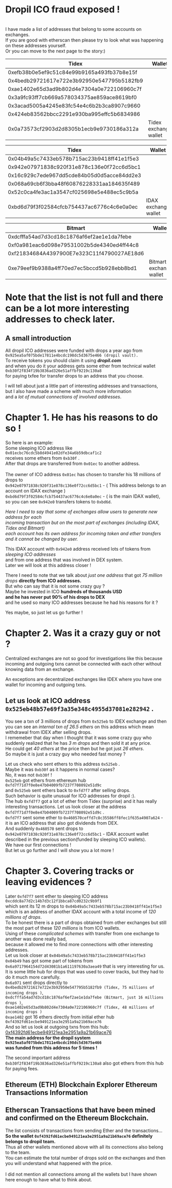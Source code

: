 # Dropil ICO fraud exposed !

<br>
I have made a list of addresses that belong to some accounts on exchanges.<br>
If you are good with etherscan then please try to look what was happening on these addresses yourself.<br>
Or you can move to the next page to the story:)

Tidex                                      | Wallet
------------------------------------------ | ---------------------
0xefb38b0e5ef9c51c84e99b9165a493fb37b8e15f |
0x4bedb29721617e722e3b92950e547795b5182fb9 |
0xae1402e65d3ad9b802d4e7304a0e722106960c7f |
0x3a9fc93ff7cb669a578034375ae859ace8619bf0 |
0x3acad5005a4245e83fc54e4c6b2b3ca8907c9660 |
0x424eb83562bbcc2291e930ba995effc5b6834986 |
0x0a73573cf2903d2d8305b1ecb9e9730186a312a  | Tidex exchange wallet

Tidex                                      | Wallet
------------------------------------------ | --------------------
0x04b49a5c7433eb578b715ac23b9418ff41e1f5e3 |
0x942e07971838c920f31e878c136e0f72cc6d5bc1 |
0x16c929c7ede967dd5cde84b05d0d5acce84dd2e3 |
0x068a69cb6f3bba48f60876228331aa184635f489 |
0x52c0ca4fe3ac1a3547cf025698e5e488ec5c9b5a |
0xbd6d79f3f02584cfcb754437ac6776c4c6e0a0ec | IDAX exchange wallet

Bitmart                                    | Wallet
------------------------------------------ | -----------------------
0xdcfffa54ad7d3cd18c1876af6ef2ae1e1da7febe |
0xf0a981eac6d098e79531002b5de4340ed4ff44c8 |
0xf21834684A4397900E7e323C11f4790027AE18d6 |
0xe79eef9b9388a4ff70ed7ec5bccd5b928ebb8bd1 | Bitmart exchange wallet

# Note that the list is not full and there can be a lot more interesting addresses to check later.

## A small introduction

All dropil ICO addresses were funded with drops a year ago from<br>
`0x925ea5af075bde17811e4bcdc198dc5d3675e466 (dropil vault).`<br>
To receive tokens you should claim it using **_dropil.com_**<br>
and when you do it your address gets some ether from technical wallet<br>
`0xb30f2f834f19b3836ad326e51affbf9219c130a8`<br>
for paying txfee for transfer drops to an address that you choose.

I will tell about just a little part of interesting addresses and transactions,<br>
but I also have made a scheme with much more information<br>
and a _lot of mutual connections of involved addresses_.

# Chapter 1\. **He has his reasons to do so !**

So here is an example:<br>
Some sleeping ICO address like<br>
`0x01ecbc76cdc5b8d4941e02dfe34a6b59dbcaf1c2`<br>
receives some ethers from `0xb30f` .<br>
After that drops are transferred from `0x01ec` to another address.<br>
<br>
The owner of ICO address `0x01ec` has chosen to transfer his 18 millions of drops to<br>
`0x942e07971838c920f31e878c136e0f72cc6d5bc1` - ( This address belongs to an account on IDAX exchange )<br>
`0xbd6d79f3f02584cfcb754437ac6776c4c6e0a0ec` - ( is the main IDAX wallet),<br>
so you can see `0x942e0` transfers tokens to `0xbd6d`.<br>

_Here I need to say that some of exchanges allow users to generate new address for each<br>
incoming transaction but on the most part of exchanges (including IDAX, Tidex and Bitmart)<br>
each account has its own address for incoming token and ether transfers and it cannot be changed by user._

This IDAX account with `0x942e0` address received lots of tokens from _sleeping ICO addresses_<br>
and from one address that was involved in DEX system.<br>
Later we will look at this address closer !<br>

There I need to note that we talk about _just one address_ that got _75 million drops_ **directly from ICO addresses.**<br>
But who can say that it is not some crazy guy ?<br>
Maybe he invested in ICO **hundreds of thousands USD**<br>
**and he has never put 90% of his drops to DEX**<br>
and he used so many ICO addresses because he had his reasons for it ?<br>

Yes maybe, so just let us go further !

# Chapter 2\. **Was it a crazy guy or not ?**

Centralized exchanges are not so good for investigations like this because incoming and outgoing txns cannot be connected with each other without knowing data from an exchange.<br>

An exceptions are decentralized exchanges like IDEX where you have one wallet for incoming and outgoing txns.<br>

## Let us look at ICO address `0x525eb48b57e69f3a35e348c4955d37081e282942` .<br>

You see a txn of 3 millions of drops from `0x525eb` to IDEX exchange and then you can see an _internal txn of 26.5 ethers_ on this address which mean withdrawal from IDEX after selling drops.<br>
I rememeber that day when I thought that it was some crazy guy who suddenly realized that he has _3 m drops_ and then sold it at any price.<br>
He could get _40 ethers_ at the price then but he got just _26 ethers_.<br>
So maybe it is just a crazy guy who needed fast money ?

Let us check who sent ethers to this address `0x525eb` .<br>
Maybe it was `0xb30f` as it happens in normal cases?<br>
No, it was not `0xb30f` !<br>
`0x525eb` got ethers from ethereum hub `0xfd7f71d7f0e8e47b04009fb7237f708092e51d9c`<br>
and `0x525eb` sent ethers back to `0xfd7f7` after selling drops.<br>
Such behavior is quite unusual for ICO addresses for dropil :).<br>
The hub `0xfd7f7` got a lot of ether from Tidex (surprise) and it has really interesting transactions. Let us look closer at the address<br>
`0xfd7f71d7f0e8e47b04009fb7237f708092e51d9c` .<br>
`0xfd7f7` sent some ether to `0x460570ceffd7c8c35586ff8fec1f635a4907a624` - it is an ICO address that also got dividends from DEX.<br>
And suddenly `0x460570` sent drops to `0x942e07971838c920f31e878c136e0f72cc6d5bc1` - IDAX account wallet described in the previous section(funded by sleeping ICO wallets).<br>
We have our first connections !<br>
But let us go further and I will show you a lot more !<br>

# Chapter 3\. Covering tracks or leaving evidences ?

Later `0xfd7f7` sent ether to sleeping ICO address `0xcddc8a77d2c14b7d3c12f1bbca87cd0232c9b9f1`<br>
which sent its 12 m drops to `0x04b49a5c7433eb578b715ac23b9418ff41e1f5e3`<br>
which is an address of another IDAX account with a total income of _120 millions of drops_.<br>
To be honest there is a part of drops obtained from other exchanges but still the most part of these _120 millions_ is from ICO wallets.<br>
Using of these _complicated schemes_ with transfer from one exchange to another was done really bad,<br>
because it allowed me to find more connections with other interesting addresses.<br>
Let us look closer at `0x04b49a5c7433eb578b715ac23b9418ff41e1f5e3`<br>
`0x04b49` has got some part of tokens from `0x6a9717964154d72d43081b1a611197630a3aea49` that is very interesting for us.<br>
It is some little hub for drops that was used to cover tracks, but they had to do it much more carefully.<br>
`0x6a971` sent drops directly to<br>
`0x4bedb29721617e722e3b92950e547795b5182fb9 (Tidex, 75 millions of incoming drops )`,<br>
`0xdcfffa54ad7d3cd18c1876af6ef2ae1e1da7febe (Bitmart, just 16 millions drops )`,<br>
`0xae1402e65d3ad9b802d4e7304a0e722106960c7f (Tidex, 48 millions of incoming drops )`<br>
`0xae1402` got 16 ethers directly from initial ether hub `0xf4392fd61ecbe949121ea3e2951a9a21b69ace76`<br>
And so let us look at outgoing txns from this hub:<br>
[0xf4392fd61ecbe949121ea3e2951a9a21b69ace76](https://etherscan.io/txs?a=0xf4392fd61ecbe949121ea3e2951a9a21b69ace76&f=2)<br>
**The main address for the dropil system<br>
`0x925ea5af075bde17811e4bcdc198dc5d3675e466`<br>
was funded from this address for 5 times !**<br>

The second important address `0xb30f2f834f19b3836ad326e51affbf9219c130a8` also got ethers from this hub for paying fees.

## Ethereum (ETH) Blockchain Explorer Ethereum Transactions Information<br>

## Etherscan Transactions that have been mined and confirmed on the Ethereum Blockchain.<br>

The list consists of transactions from sending Ether and the transactions...<br>
**So the wallet `0xf4392fd61ecbe949121ea3e2951a9a21b69ace76` definitely belongs to dropil team.**<br>
Thus all other wallets mentioned above with all its connections also belong to the team.<br>
You can estimate the total number of drops sold on the exchanges and then you will understand what happened with the price.<br><br>
I did not mention all connections among all the wallets but I have shown here enough to have what to think about.
